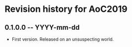 # Revision history for AoC2019

## 0.1.0.0 -- YYYY-mm-dd

* First version. Released on an unsuspecting world.
